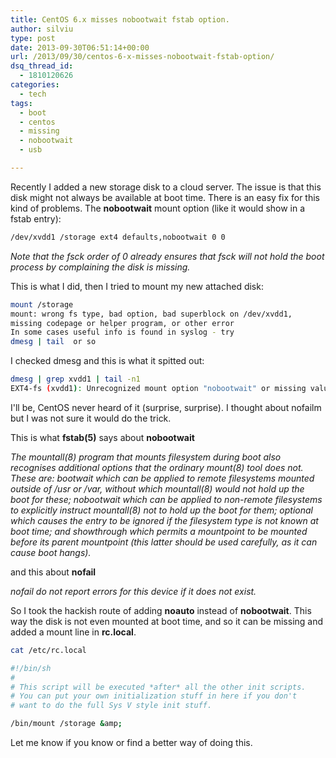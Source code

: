 ```yaml
---
title: CentOS 6.x misses nobootwait fstab option.
author: silviu
type: post
date: 2013-09-30T06:51:14+00:00
url: /2013/09/30/centos-6-x-misses-nobootwait-fstab-option/
dsq_thread_id:
  - 1810120626
categories:
  - tech
tags:
  - boot
  - centos
  - missing
  - nobootwait
  - usb

---
```

Recently I added a new storage disk to a cloud server. The issue is that this disk might not always be available at boot time. There is an easy fix for this kind of problems. The **nobootwait** mount option (like it would show in a fstab entry):

```bash
/dev/xvdd1 /storage ext4 defaults,nobootwait 0 0
```

  
_Note that the fsck order of 0 already ensures that fsck will not hold the boot process by complaining the disk is missing._

This is what I did, then I tried to mount my new attached disk:

```bash
mount /storage
mount: wrong fs type, bad option, bad superblock on /dev/xvdd1,
missing codepage or helper program, or other error
In some cases useful info is found in syslog - try
dmesg | tail  or so
```

I checked dmesg and this is what it spitted out:

```bash
dmesg | grep xvdd1 | tail -n1
EXT4-fs (xvdd1): Unrecognized mount option "nobootwait" or missing value
```

I'll be, CentOS never heard of it (surprise, surprise). I thought about nofailm but I was not sure it would do the trick.

This is what **fstab(5)** says about **nobootwait**

_The mountall(8) program that mounts filesystem during boot also recognises additional options that the ordinary mount(8) tool does not. These are: bootwait which can be applied to remote filesystems mounted outside of /usr or /var, without which mountall(8) would not hold up the boot for these; nobootwait which can be applied to non-remote filesystems to explicitly instruct mountall(8) not to hold up the boot for them; optional which causes the entry to be ignored if the filesystem type is not known at boot time; and showthrough which permits a mountpoint to be mounted before its parent mountpoint (this latter should be used carefully, as it can cause boot hangs)._

and this about **nofail**

_nofail do not report errors for this device if it does not exist._

So I took the hackish route of adding **noauto** instead of **nobootwait**. This way the disk is not even mounted at boot time, and so it can be missing and added a mount line in **rc.local**.

```bash
cat /etc/rc.local

#!/bin/sh
#
# This script will be executed *after* all the other init scripts.
# You can put your own initialization stuff in here if you don't
# want to do the full Sys V style init stuff.

/bin/mount /storage &amp;
```

Let me know if you know or find a better way of doing this.
